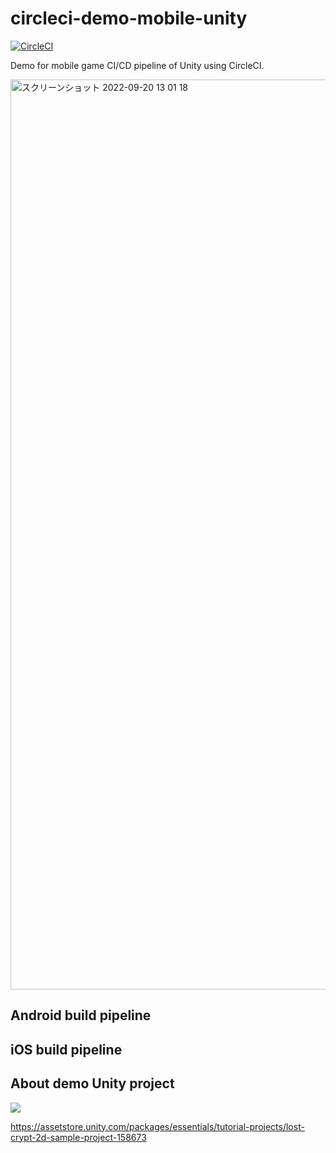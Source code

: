 # circleci-demo-mobile-unity

[![CircleCI](https://dl.circleci.com/status-badge/img/gh/tadashi0713/circleci-demo-mobile-unity/tree/master.svg?style=svg)](https://dl.circleci.com/status-badge/redirect/gh/tadashi0713/circleci-demo-mobile-unity/tree/master)

Demo for mobile game CI/CD pipeline of Unity using CircleCI.

<img width="1456" alt="スクリーンショット 2022-09-20 13 01 18" src="https://user-images.githubusercontent.com/8651308/191164693-8827fca5-6405-45cf-93dd-1c4cd941bf16.png">

## Android build pipeline

## iOS build pipeline

## About demo Unity project

![](https://blog-api.unity.com/sites/default/files/2019/12/sara_lights_shadow-scaled.png)

https://assetstore.unity.com/packages/essentials/tutorial-projects/lost-crypt-2d-sample-project-158673
